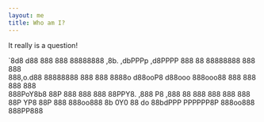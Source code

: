 ```yaml
---
layout: me
title: Who am I?
---
```


It really is a question!


`8d8   d88 888  888 88888888   ,8b.       ,dbPPPp   ,d8PPPP   888   88 88888888 888  888  
 888,o.d88 88888888 888  888   8888o      d88ooP8   d88ooo    888ooo88 888  888 888  888  
 888PoY8b8 88P  888 888  888   88PPY8.  ,888 P8   ,888              88 888  888 888  888  
 88P   YP8 88P  888 888oo888   8b   0Y0 88  do    88bdPPP     PPPPPP8P 888oo888 888PP888  
                                                                                          
